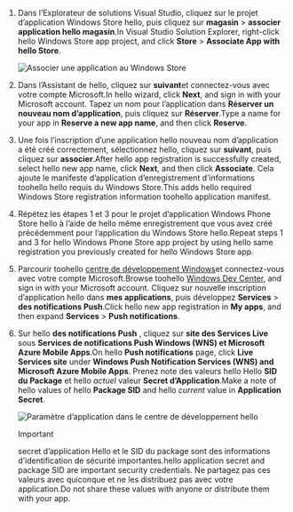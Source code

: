 
1. <span data-ttu-id="75507-101">Dans l’Explorateur de solutions Visual Studio, cliquez sur le projet d’application Windows Store hello, puis cliquez sur **magasin** > **associer application hello magasin**.</span><span class="sxs-lookup"><span data-stu-id="75507-101">In Visual Studio Solution Explorer, right-click hello Windows Store app project, and click **Store** > **Associate App with hello Store**.</span></span>

    ![Associer une application au Windows Store](./media/app-service-mobile-register-wns/notification-hub-associate-win8-app.png)
2. <span data-ttu-id="75507-103">Dans l’Assistant de hello, cliquez sur **suivant**et connectez-vous avec votre compte Microsoft.</span><span class="sxs-lookup"><span data-stu-id="75507-103">In hello wizard, click **Next**, and sign in with your Microsoft account.</span></span> <span data-ttu-id="75507-104">Tapez un nom pour l’application dans **Réserver un nouveau nom d’application**, puis cliquez sur **Réserver**.</span><span class="sxs-lookup"><span data-stu-id="75507-104">Type a name for your app in **Reserve a new app name**, and then click **Reserve**.</span></span>
3. <span data-ttu-id="75507-105">Une fois l’inscription d’une application hello nouveau nom d’application a été créé correctement, sélectionnez hello, cliquez sur **suivant**, puis cliquez sur **associer**.</span><span class="sxs-lookup"><span data-stu-id="75507-105">After hello app registration is successfully created, select hello new app name, click **Next**, and then click **Associate**.</span></span> <span data-ttu-id="75507-106">Cela ajoute le manifeste d’application d’enregistrement d’informations toohello hello requis du Windows Store.</span><span class="sxs-lookup"><span data-stu-id="75507-106">This adds hello required Windows Store registration information toohello application manifest.</span></span>
4. <span data-ttu-id="75507-107">Répétez les étapes 1 et 3 pour le projet d’application Windows Phone Store hello à l’aide de hello même enregistrement que vous avez créé précédemment pour l’application du Windows Store hello.</span><span class="sxs-lookup"><span data-stu-id="75507-107">Repeat steps 1 and 3 for hello Windows Phone Store app project by using hello same registration you previously created for hello Windows Store app.</span></span>  
5. <span data-ttu-id="75507-108">Parcourir toohello [centre de développement Windows](https://dev.windows.com/en-us/overview)et connectez-vous avec votre compte Microsoft.</span><span class="sxs-lookup"><span data-stu-id="75507-108">Browse toohello [Windows Dev Center](https://dev.windows.com/en-us/overview), and sign in with your Microsoft account.</span></span> <span data-ttu-id="75507-109">Cliquez sur nouvelle inscription d’application hello dans **mes applications**, puis développez **Services** > **des notifications Push**.</span><span class="sxs-lookup"><span data-stu-id="75507-109">Click hello new app registration in **My apps**, and then expand **Services** > **Push notifications**.</span></span>
6. <span data-ttu-id="75507-110">Sur hello **des notifications Push** , cliquez sur **site des Services Live** sous **Services de notifications Push Windows (WNS) et Microsoft Azure Mobile Apps**.</span><span class="sxs-lookup"><span data-stu-id="75507-110">On hello **Push notifications** page, click **Live Services site** under **Windows Push Notification Services (WNS) and Microsoft Azure Mobile Apps**.</span></span> <span data-ttu-id="75507-111">Prenez note des valeurs hello Hello **SID du Package** et hello *actuel* valeur **Secret d’Application**.</span><span class="sxs-lookup"><span data-stu-id="75507-111">Make a note of hello values of hello **Package SID** and hello *current*  value in **Application Secret**.</span></span> 

    ![Paramètre d’application dans le centre de développement hello](./media/app-service-mobile-register-wns/mobile-services-win8-app-push-auth.png)

   > [!IMPORTANT]
   > <span data-ttu-id="75507-113">secret d’application Hello et le SID du package sont des informations d’identification de sécurité importantes.</span><span class="sxs-lookup"><span data-stu-id="75507-113">hello application secret and package SID are important security credentials.</span></span> <span data-ttu-id="75507-114">Ne partagez pas ces valeurs avec quiconque et ne les distribuez pas avec votre application.</span><span class="sxs-lookup"><span data-stu-id="75507-114">Do not share these values with anyone or distribute them with your app.</span></span>
   >
   >
